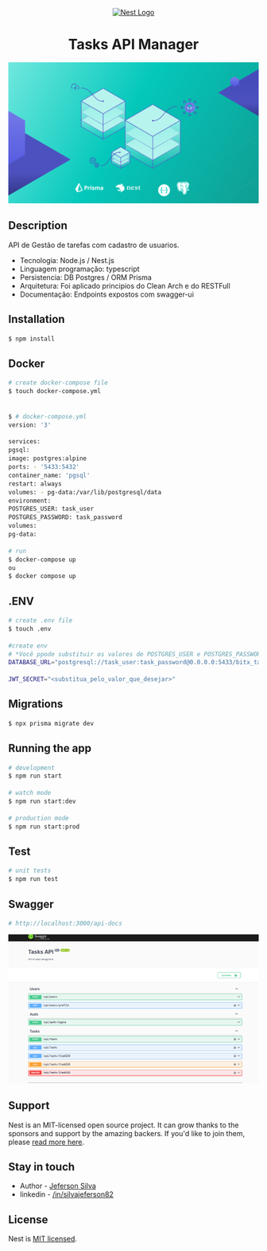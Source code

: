 <p align="center">
  <a href="http://nestjs.com/" target="blank"><img src="https://nestjs.com/img/logo-small.svg" width="200" alt="Nest Logo" /></a>
</p>

[circleci-image]: https://img.shields.io/circleci/build/github/nestjs/nest/master?token=abc123def456
[circleci-url]: https://circleci.com/gh/nestjs/nest

<h1 align="center">
Tasks API Manager
</h1>
<p align="center">
  <a href="https://www.prisma.io/blog/nestjs-prisma-rest-api-7D056s1BmOL0
" target="blank"><img src="./assets/nestjs-prisma-rest-api.svg" /></a>
</p>


## Description

API de Gestão de tarefas com cadastro de usuarios.

- Tecnologia: Node.js / Nest.js
- Linguagem programação: typescript
- Persistencia: DB Postgres / ORM Prisma
- Arquitetura: Foi aplicado principios do Clean Arch e do RESTFull
- Documentação: Endpoints expostos com swagger-ui


## Installation

```bash
$ npm install
```

## Docker

```bash
# create docker-compose file
$ touch docker-compose.yml


$ # docker-compose.yml
version: '3'

services:
pgsql:
image: postgres:alpine
ports: - '5433:5432'
container_name: 'pgsql'
restart: always
volumes: - pg-data:/var/lib/postgresql/data
environment:
POSTGRES_USER: task_user
POSTGRES_PASSWORD: task_password
volumes:
pg-data:

# run
$ docker-compose up
ou
$ docker compose up
```
## .ENV
```bash
# create .env file
$ touch .env

#create env
# *Você ppode substituir os valores de POSTGRES_USER e POSTGRES_PASSWORD no arquivo docker-compose
DATABASE_URL="postgresql://task_user:task_password@0.0.0.0:5433/bitx_tasks_db?schema=public"

JWT_SECRET="<substitua_pelo_valor_que_desejar>"
``````

## Migrations
```bash 
$ npx prisma migrate dev
```
## Running the app

```bash
# development
$ npm run start

# watch mode
$ npm run start:dev

# production mode
$ npm run start:prod
```

## Test

```bash
# unit tests
$ npm run test
```



## Swagger
```bash
# http://localhost:3000/api-docs
```
<p align="center">
  <a href="https://www.prisma.io/blog/nestjs-prisma-rest-api-7D056s1BmOL0
" target="blank"><img src="./assets/swagger-image.png" /></a>
</p>

## Support

Nest is an MIT-licensed open source project. It can grow thanks to the sponsors and support by the amazing backers. If you'd like to join them, please [read more here](https://docs.nestjs.com/support).

## Stay in touch

- Author - [Jeferson Silva](https://github.com/silvajeferson82)
- linkedin - [/in/silvajeferson82](https://www.linkedin.com/in/silvajeferson82/)

## License

Nest is [MIT licensed](LICENSE).
